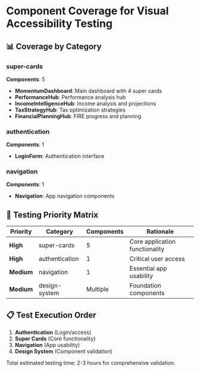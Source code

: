# Component Coverage for Visual Accessibility Testing

## 📊 Coverage by Category


### super-cards
**Components**: 5
- **MomentumDashboard**: Main dashboard with 4 super cards
- **PerformanceHub**: Performance analysis hub
- **IncomeIntelligenceHub**: Income analysis and projections
- **TaxStrategyHub**: Tax optimization strategies
- **FinancialPlanningHub**: FIRE progress and planning


### authentication
**Components**: 1
- **LoginForm**: Authentication interface


### navigation
**Components**: 1
- **Navigation**: App navigation components


## 🎯 Testing Priority Matrix

| Priority | Category | Components | Rationale |
|----------|----------|------------|-----------|
| **High** | super-cards | 5 | Core application functionality |
| **High** | authentication | 1 | Critical user access |
| **Medium** | navigation | 1 | Essential app usability |
| **Medium** | design-system | Multiple | Foundation components |

## 📋 Test Execution Order

1. **Authentication** (Login/access)
2. **Super Cards** (Core functionality)
3. **Navigation** (App usability)
4. **Design System** (Component validation)

Total estimated testing time: 2-3 hours for comprehensive validation.